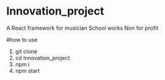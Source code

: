 # Innovation_project
A React framework for musician
School works
Non for profit

#how to use
1. git clone 
2. cd Innovation_project
3. npm i
4. npm start

